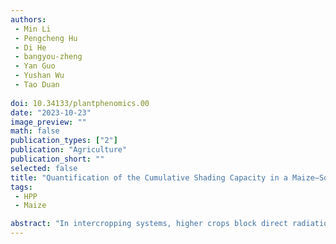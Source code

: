 ```yaml
---
authors:
 - Min Li
 - Pengcheng Hu
 - Di He
 - bangyou-zheng
 - Yan Guo
 - Yushan Wu
 - Tao Duan
 
doi: 10.34133/plantphenomics.00
date: "2023-10-23"
image_preview: ""
math: false
publication_types: ["2"]
publication: "Agriculture"
publication_short: ""
selected: false
title: "Quantification of the Cumulative Shading Capacity in a Maize–Soybean Intercropping System Using an Unmanned Aerial Vehicle"
tags: 
 - HPP
 - Maize

abstract: "In intercropping systems, higher crops block direct radiation, resulting in inevitable shading on the lower crops. Cumulative shading capacity (CSC), defined as the amount of direct radiation shaded by higher crops during a growth period, affects the light interception and radiation use efficiency of crops. Previous studies investigated the light interception and distribution of intercropping. However, how to directly quantify the CSC and its inter-row heterogeneity is still unclear. Considering the canopy height differences (Hms, obtained using an unmanned aerial vehicle) and solar position, we developed a shading capacity model (SCM) to quantify the shading on soybean in maize–soybean intercropping systems. Our results indicated that the southernmost row of soybean had the highest shading proportion, with variations observed among treatments composed of strip configurations and plant densities (ranging from 52.44% to 57.44%). The maximum overall CSC in our treatments reached 123.77 MJ m-2. There was a quantitative relationship between CSC and the soybean canopy height increment (y = 3.61 × 10−2×ln(x)+6.80 × 10−1, P < 0.001). Assuming that the growth status of maize and soybean was consistent under different planting directions and latitudes, we evaluated the effects of factors (i.e., canopy height difference, latitude, and planting direction) on shading to provide insights for optimizing intercropping planting patterns. The simulation showed that increasing canopy height differences and latitude led to increased shading, and the planting direction with the least shading was about 90° to 120° at the experimental site. The newly proposed SCM offers a quantitative approach for better understanding shading in intercropping systems."
---
```

